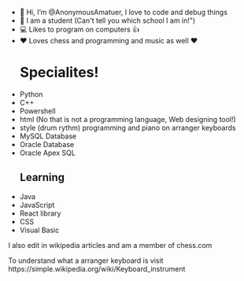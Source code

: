 - 👋 Hi, I’m @AnonymousAmatuer, I love to code and debug things
- 🏫 I am a student (Can't tell you which school I am in!")
- 💻 Likes to program on computers 👍
- ❤ Loves chess and programming and music as well ❤
    <h1> <b> Specialites! </b> </h1>
- Python
- C++
- Powershell
- html (No that is not a programming language, Web designing tool!)
- style (drum rythm) programming and piano on arranger keyboards 
- MySQL Database
- Oracle Database
- Oracle Apex SQL
   <h2> Learning </h2>
- Java 
- JavaScript
- React library
- CSS
- Visual Basic
 <p> I also edit in wikipedia articles and am a member of chess.com </p>
 <p> To understand what a arranger keyboard is visit https://simple.wikipedia.org/wiki/Keyboard_instrument
    
